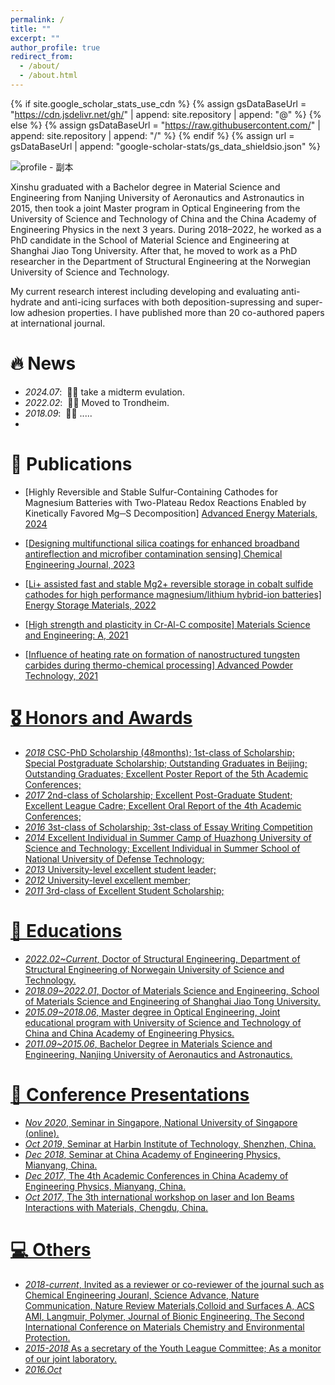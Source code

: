 ```yaml
---
permalink: /
title: ""
excerpt: ""
author_profile: true
redirect_from: 
  - /about/
  - /about.html
---
```


{% if site.google_scholar_stats_use_cdn %}
{% assign gsDataBaseUrl = "https://cdn.jsdelivr.net/gh/" | append: site.repository | append: "@" %}
{% else %}
{% assign gsDataBaseUrl = "https://raw.githubusercontent.com/" | append: site.repository | append: "/" %}
{% endif %}
{% assign url = gsDataBaseUrl | append: "google-scholar-stats/gs_data_shieldsio.json" %}

<span class='anchor' id='about-me'></span>
![profile - 副本](https://github.com/xinshuzou/xinshuzou92.github.io/assets/56545089/477a133a-dc84-4c5a-bf33-412c8148242c)

Xinshu graduated with a Bachelor degree in Material Science and Engineering from Nanjing University of Aeronautics and Astronautics in 2015, then took a joint Master program in Optical Engineering from the University of Science and Technology of China and the China Academy of Engineering Physics in the next 3 years. During 2018–2022, he worked as a PhD candidate in the School of Material Science and Engineering at Shanghai Jiao Tong University. After that, he moved to work as a PhD researcher in the Department of Structural Engineering at the Norwegian University of Science and Technology.

My current research interest including developing and evaluating anti-hydrate and anti-icing surfaces with both deposition-supressing and super-low adhesion properties. I have published more than 20 co-authored papers at international journal.



# 🔥 News
- *2024.07*: &nbsp;🎉🎉 take a midterm evulation.
- *2022.02*: &nbsp;🎉🎉 Moved to Trondheim.
- *2018.09*: &nbsp;🎉🎉 .....
- 


# 📝 Publications 

- [Highly Reversible and Stable Sulfur-Containing Cathodes for Magnesium Batteries with Two-Plateau Redox Reactions Enabled by Kinetically Favored Mg─S Decomposition] <a href='https://onlinelibrary.wiley.com/doi/full/10.1002/aenm.202401154'> Advanced Energy Materials, 2024

- [Designing multifunctional silica coatings for enhanced broadband antireflection and microfiber contamination sensing] <a href='https://www.sciencedirect.com/science/article/pii/S1385894723039657'> Chemical Engineering Journal, 2023 

- [Li+ assisted fast and stable Mg2+ reversible storage in cobalt sulfide cathodes for high performance magnesium/lithium hybrid-ion batteries] <a href='https://www.sciencedirect.com/science/article/pii/S2405829722000472'> Energy Storage Materials, 2022

- [High strength and plasticity in Cr-Al-C composite] <a href='https://www.sciencedirect.com/science/article/pii/S0921509322000922'> Materials Science and Engineering: A, 2021
  
- [Influence of heating rate on formation of nanostructured tungsten carbides during thermo-chemical processing] <a href='https://www.sciencedirect.com/science/article/pii/S0921883120305136'> Advanced Powder Technology, 2021 

# 🎖 Honors and Awards

- *2018* CSC-PhD Scholarship (48months); 1st-class of Scholarship; Special Postgraduate Scholarship; Outstanding Graduates in Beijing; Outstanding Graduates; Excellent Poster Report of the 5th Academic Conferences;
 - *2017* 2nd-class of Scholarship; Excellent Post-Graduate Student; Excellent League Cadre; Excellent Oral Report of the 4th Academic Conferences;
- *2016* 3st-class of Scholarship; 3st-class of Essay Writing Competition
- *2014* Excellent Individual in Summer Camp of Huazhong University of Science and Technology; Excellent Individual in Summer School of National University of Defense Technology; 
- *2013* University-level excellent student leader;
- *2012* University-level excellent member;                                                                        
- *2011* 3rd-class of Excellent Student Scholarship;



# 📖 Educations


- *2022.02~Current*, Doctor of Structural Engineering, Department of Structural Engineering of Norwegain University of Science and Technology. 
- *2018.09~2022.01*, Doctor of Materials Science and Engineering, School of Materials Science and Engineering of Shanghai Jiao Tong University. 
- *2015.09~2018.06*, Master degree in Optical Engineering, Joint educational program with University of Science and Technology of China and China Academy of Engineering Physics.
- *2011.09~2015.06*, Bachelor Degree in Materials Science and Engineering, Nanjing University of Aeronautics and Astronautics.


# 💬 Conference Presentations

- *Nov 2020*, Seminar in Singapore, National University of Singapore (online). 
- *Oct 2019*, Seminar at Harbin Institute of Technology, Shenzhen, China.
- *Dec 2018*, Seminar at China Academy of Engineering Physics, Mianyang, China.
- *Dec 2017*, The 4th Academic Conferences in China Academy of Engineering Physics, Mianyang, China.
- *Oct 2017*, The 3th international workshop on laser and Ion Beams Interactions with Materials, Chengdu, China.

# 💻 Others  

- *2018-current*, Invited as a reviewer or co-reviewer of the journal such as Chemical Engineering Jouranl, Science Advance, Nature Communication, Nature Review Materials,Colloid and 
Surfaces A, ACS AMI, Langmuir, Polymer, Journal of Bionic Engineering, The Second International Conference on Materials Chemistry and Environmental Protection.
- *2015-2018*     As a secretary of the Youth League Committee; As a monitor of our joint laboratory.
- *2016.Oct*

